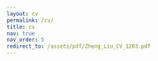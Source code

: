 ```yaml
---
layout: cv
permalink: /cv/
title: cv
nav: true
nav_order: 5
redirect_to: /assets/pdf/Zheng_Liu_CV_1203.pdf
---
```

